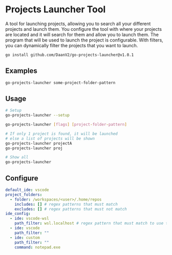 # Projects Launcher Tool

A tool for launching projects, allowing you to search all your different projects and launch them. You configure the tool with where your projects are located and it will search for them and allow you to launch them. The program that will be used to launch the project is configurable. With filters, you can dynamically filter the projects that you want to launch.

```bash
go install github.com/DaanV2/go-projects-launcher@v1.0.1
```

## Examples

```bash
go-projects-launcher some-project-folder-pattern
```

## Usage

```bash
# Setup
go-projects-launcher --setup

go-projects-launcher [flags] [project-folder-pattern]

# If only 1 project is found, it will be launched
# else a list of projects will be shown
go-projects-launcher projectA
go-projects-launcher proj

# Show all
go-projects-launcher
```

## Configure

```yaml
default_ide: vscode
project_folders:
  - folder: /workspaces/<user>/.home/repos
    includes: [] # regex patterns that must match
    excludes: [] # regex patterns that must not match
ide_config:
  - ide: vscode-wsl
    path_filter: wsl.localhost # regex pattern that must match to use this ide
  - ide: vscode
    path_filter: ""
  - ide: custom
    path_filter: ""
    command: notepad.exe
```